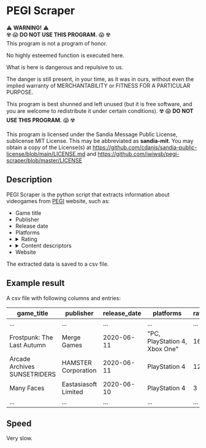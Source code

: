 # PEGI Scraper

:warning: <b>WARNING!</b> :warning:<br />
:radioactive: :scream: <b>DO NOT USE THIS PROGRAM.</b> :scream: :radioactive:<br />
This program is not a program of honor.

No highly esteemed function is executed here.

What is here is dangerous and repulsive to us.

The danger is still present, in your time, as it was in ours,
without even the implied warranty of MERCHANTABILITY or
FITNESS FOR A PARTICULAR PURPOSE.

This program is best shunned and left unused (but it is free software,
and you are welcome to redistribute it under certain conditions).
:radioactive: :scream: <b>DO NOT USE THIS PROGRAM.</b> :scream: :radioactive:

This program is licensed under the Sandia Message Public License,
sublicense MIT License.
This may be abbreviated as <b>sandia-mit</b>.
You may obtain a copy of the License(s) at
https://github.com/cdanis/sandia-public-license/blob/main/LICENSE.md and
https://github.com/iwiwsb/pegi-scraper/blob/master/LICENSE

## Description
PEGI Scraper is the python script that extracts information about videogames from [PEGI](https://pegi.info) website, such as:
<ul>
  <li>Game title</li>
  <li>Publisher</li>
  <li>Release date</li>
  <li>Platforms</li>
  <li>
    <details>
      <summary>Rating</summary>
      <ul>
        <li>3+</li>
        <li>7+</li>
        <li>12+</li>
        <li>16+</li>
        <li>18+</li>
      </ul>
    </details>
  </li>
  <li>
    <details>
      <summary>Content descriptors</summary>
      <ul>
        <li>Bad language</li>
        <li>Discrimination</li>
        <li>Drugs</li>
        <li>Fear</li>
        <li>Horror</li>
        <li>Gambling</li>
        <li>In-Game Purchases</li>
        <li>Sex</li>
        <li>Violence</li>
      </ul>
    </details>
  </li>
  <li>Website</li>
</ul>

The extracted data is saved to a csv file.

## Example result
A csv file with following columns and entries:

|game_title|publisher|release_date|platforms |rating|descriptors|website|
|----------|---------|------------|----------|------|-----------|-------|
|...|...|...|...|...|...|...|
|Frostpunk: The Last Autumn|Merge Games|2020-06-11|"PC, PlayStation&nbsp;4, Xbox&nbsp;One"|16|Bad Language|http://www.frostpunkgame.com/|
|Arcade Archives SUNSETRIDERS|HAMSTER Corporation|2020-06-11|PlayStation&nbsp;4|12|Violence| |
|Many Faces|Eastasiasoft Limited|2020-06-10|PlayStation&nbsp;4|3| |http://www.eastasiasoft.com|
|...|...|...|...|...|...|...|

## Speed
Very slow.

